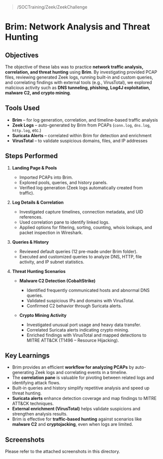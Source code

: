 > /SOCTraining/Zeek/ZeekChallenge

# Brim: Network Analysis and Threat Hunting

## Objectives
The objective of these labs was to practice **network traffic analysis, correlation, and threat hunting** using **Brim**. By investigating provided PCAP files, reviewing generated Zeek logs, running built-in and custom queries, and correlating findings with external tools (e.g., VirusTotal), we explored malicious activity such as **DNS tunneling, phishing, Log4J exploitation, malware C2, and crypto mining**.

## Tools Used
- **Brim** – for log generation, correlation, and timeline-based traffic analysis  
- **Zeek Logs** – auto-generated by Brim from PCAPs (`conn.log`, `dns.log`, `http.log`, etc.)  
- **Suricata Alerts** – correlated within Brim for detection and enrichment  
- **VirusTotal** – to validate suspicious domains, files, and IP addresses  

## Steps Performed
1. **Landing Page & Pools**
   - Imported PCAPs into Brim.  
   - Explored pools, queries, and history panels.  
   - Verified log generation (Zeek logs automatically created from traffic).  

2. **Log Details & Correlation**
   - Investigated capture timelines, connection metadata, and UID references.  
   - Used correlation pane to identify linked logs.
   - Applied options for filtering, sorting, counting, whois lookups, and packet inspection in Wireshark.  

3. **Queries & History**
   - Reviewed default queries (12 pre-made under Brim folder).  
   - Executed and customized queries to analyze DNS, HTTP, file activity, and IP subnet statistics.  

4. **Threat Hunting Scenarios**
   - **Malware C2 Detection (CobaltStrike)**  
     - Identified frequently communicated hosts and abnormal DNS queries.  
     - Validated suspicious IPs and domains with VirusTotal.  
     - Confirmed C2 behavior through Suricata alerts.  
  
   - **Crypto Mining Activity**  
     - Investigated unusual port usage and heavy data transfer.  
     - Correlated Suricata alerts indicating crypto mining.  
     - Enriched findings with VirusTotal and mapped detections to MITRE ATT&CK (T1496 – Resource Hijacking).  

## Key Learnings
- Brim provides an efficient **workflow for analyzing PCAPs** by auto-generating Zeek logs and correlating events in a timeline.  
- The **correlation pane** is valuable for pivoting between related logs and identifying attack flows.  
- Built-in queries and history simplify repetitive analysis and speed up threat hunting.  
- **Suricata alerts** enhance detection coverage and map findings to MITRE ATT&CK techniques.  
- **External enrichment (VirusTotal)** helps validate suspicions and strengthen analysis results.  
- Brim is effective for **traffic-based hunting** against scenarios like **malware C2** and **cryptojacking**, even when logs are limited.  

## Screenshots
Please refer to the attached screenshots in this directory.
 
